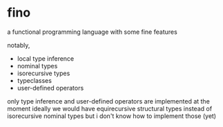 # fino

a functional programming language with some fine features

notably,
- local type inference
- nominal types
- isorecursive types
- typeclasses
- user-defined operators

only type inference and user-defined operators are implemented at the moment
ideally we would have equirecursive structural types instead of isorecursive
nominal types but i don't know how to implement those (yet)
